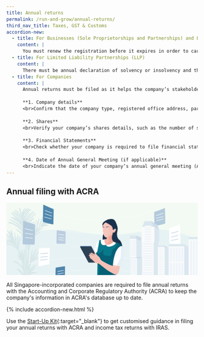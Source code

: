 ```yaml
---
title: Annual returns
permalink: /run-and-grow/annual-returns/
third_nav_title: Taxes, GST & Customs
accordion-new:
  - title: For Businesses (Sole Proprietorships and Partnerships) and Limited Partnerships
    content: |
      You must renew the registration before it expires in order to carry on with your business. Your business registration can be renewed 60 days before the expiry date. The renewal fee is $30 for one year or $90 for three years. Please ensure you do not have any outstanding liabilities with CPF Board before renewal.
  - title: For Limited Liability Partnerships (LLP)
    content: |
      There must be annual declaration of solvency or insolvency and the first annual declaration must be lodged within 15 months from the date of registration of the LLP. Subsequent declarations must be lodged once every calendar year and not more than 15 months after the last lodgement.
  - title: For Companies
    content: |
      Annual returns must be filed as it helps the company’s stakeholders make informed decisions. Here is a list of information that you are required to provide when filing annual returns.

      **1. Company details**
      <br>Confirm that the company type, registered office address, particulars of the company officers, and details of registered charges are up to date.  

      **2. Shares**
      <br>Verify your company’s shares details, such as the number of shares held, issued share capital, and amount of paid up share capital.

      **3. Financial Statements**
      <br>Check whether your company is required to file financial statements with the annual return on ACRA's website here. Companies that are not required to file financial statements must instead submit an online declaration, when filing their annual return.

      **4. Date of Annual General Meeting (if applicable)**
      <br>Indicate the date of your company’s annual general meeting (AGM), if it was held. This is not applicable if your company is exempted from holding AGMs or have dispensed with AGMs.
---
```


## Annual filing with ACRA

![Annual Returns](/images/grow/RunandGrow_AnnualReturns.jpg)

All Singapore-incorporated companies are required to file annual returns with the Accounting and Corporate Regulatory Authority (ACRA) to keep the company's information in ACRA's database up to date.

{% include accordion-new.html %}

Use the [Start-Up Kit](https://www.iras.gov.sg/irashome/Businesses/Companies/Learning-the-basics-of-Corporate-Income-Tax/New-Company-Start-Up-Kit/){:target="_blank"} to get customised guidance in filing your annual returns with ACRA and income tax returns with IRAS.

<script src="/jquery/jquery.min.js"></script>
<script src="/jquery/bp-menu-new-tab.js"></script>
